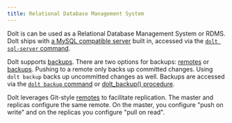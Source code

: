 ```yaml
---
title: Relational Database Management System
---
```


Dolt is can be used as a Relational Database Management System or RDMS. Dolt ships with [a MySQL compatible server](./server.md) built in, accessed via the [`dolt sql-server` command](../../../reference/cli.md#dolt-sql-server).

Dolt supports [backups](./backups.md). There are two options for backups: [remotes](../git/remotes.md) or [backups](./backups.md). Pushing to a remote only backs up committed changes. Using `dolt backup` backs up uncommitted changes as well. Backups are accessed via the [`dolt backup` command](../../../reference/cli.md#dolt-backup) or [dolt_backup() procedure](../../../reference/sql/version-control/dolt-sql-procedures.md#doltbackup).

Dolt leverages Git-style [remotes](../git/remotes.md) to facilitate replication. The master and replicas configure the same remote. On the master, you configure "push on write" and on the replicas you configure "pull on read". 